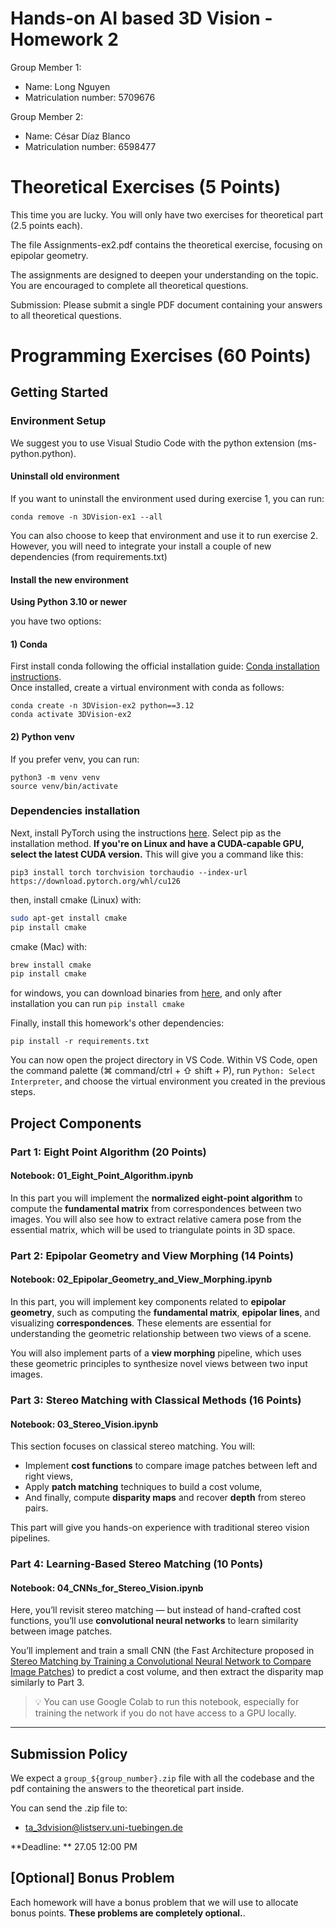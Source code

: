 # Hands-on AI based 3D Vision - Homework 2

Group Member 1:
- Name: Long Nguyen
- Matriculation number: 5709676 

Group Member 2: 
- Name: César Díaz Blanco
- Matriculation number: 6598477 


# Theoretical Exercises (5 Points)
This time you are lucky. You will only have two exercises for theoretical part (2.5 points each).

The file Assignments-ex2.pdf contains the theoretical exercise, focusing on epipolar geometry.

The assignments are designed to deepen your understanding on the topic. You are encouraged to complete all theoretical questions. 

Submission: Please submit a single PDF document containing your answers to all theoretical questions.

# Programming Exercises (60 Points)

## Getting Started

### Environment Setup

We suggest you to use Visual Studio Code with the python extension (ms-python.python).

#### Uninstall old environment
If you want to uninstall the environment used during exercise 1, you can run:
```
conda remove -n 3DVision-ex1 --all
```

You can also choose to keep that environment and use it to run exercise 2. However, you will need to integrate your install a couple of new dependencies (from requirements.txt)


#### Install the new environment

**Using Python 3.10 or newer** 

you have two options:

#### 1) Conda
First install conda following the official installation guide: [Conda installation instructions](https://www.anaconda.com/docs/getting-started/miniconda/install).<br>
Once installed, create a virtual environment with conda as follows:
```
conda create -n 3DVision-ex2 python==3.12
conda activate 3DVision-ex2
```

#### 2) Python venv

If you prefer venv, you can run:
```
python3 -m venv venv
source venv/bin/activate
```

### Dependencies installation

Next, install PyTorch using the instructions [here](https://pytorch.org/get-started/locally/). Select pip as the installation method. **If you're on Linux and have a CUDA-capable GPU, select the latest CUDA version.** This will give you a command like this:

```
pip3 install torch torchvision torchaudio --index-url https://download.pytorch.org/whl/cu126
```

then, install cmake (Linux) with:
```bash
sudo apt-get install cmake
pip install cmake
```
cmake (Mac) with:
```bash
brew install cmake
pip install cmake
```

for windows, you can download binaries from [here](https://cmake.org/download/), and only after installation you can run `pip install cmake`

Finally, install this homework's other dependencies:

```
pip install -r requirements.txt
```

You can now open the project directory in VS Code. Within VS Code, open the command palette (<key>⌘ command</key>/<key>ctrl</key> + <key>⇧ shift</key> + <key>P</key>), run `Python: Select Interpreter`, and choose the virtual environment you created in the previous steps.

## Project Components

### Part 1: Eight Point Algorithm (20 Points)
#### **Notebook**: 01_Eight_Point_Algorithm.ipynb

In this part you will implement the **normalized eight-point algorithm** to compute the **fundamental matrix** from correspondences between two images. You will also see how to extract relative camera pose from the essential matrix, which will be used to triangulate points in 3D space.

### Part 2: Epipolar Geometry and View Morphing (14 Points)

#### **Notebook**: 02_Epipolar_Geometry_and_View_Morphing.ipynb

In this part, you will implement key components related to **epipolar geometry**, such as computing the **fundamental matrix**, **epipolar lines**, and visualizing **correspondences**. These elements are essential for understanding the geometric relationship between two views of a scene.

You will also implement parts of a **view morphing** pipeline, which uses these geometric principles to synthesize novel views between two input images.

### Part 3: Stereo Matching with Classical Methods (16 Points)

#### **Notebook**: 03_Stereo_Vision.ipynb

This section focuses on classical stereo matching. You will:
- Implement **cost functions** to compare image patches between left and right views,
- Apply **patch matching** techniques to build a cost volume,
- And finally, compute **disparity maps** and recover **depth** from stereo pairs.

This part will give you hands-on experience with traditional stereo vision pipelines.

### Part 4: Learning-Based Stereo Matching (10 Ponts)

#### **Notebook**: 04_CNNs_for_Stereo_Vision.ipynb

Here, you’ll revisit stereo matching — but instead of hand-crafted cost functions, you’ll use **convolutional neural networks** to learn similarity between image patches.

You’ll implement and train a small CNN (the Fast Architecture proposed in [Stereo Matching by Training a Convolutional Neural Network to Compare Image Patches](https://arxiv.org/abs/1510.05970)) to predict a cost volume, and then extract the disparity map similarly to Part 3.

> 💡 You can use Google Colab to run this notebook, especially for training the network if you do not have access to a GPU locally.


--------------------------------------

## Submission Policy

We expect a `group_${group_number}.zip` file with all the codebase and the pdf containing the answers to the theoretical part inside.

You can send the .zip file to:
- ta_3dvision@listserv.uni-tuebingen.de

**Deadline: ** 27.05 12:00 PM

## [Optional] Bonus Problem

Each homework will have a bonus problem that we will use to allocate bonus points. **These problems are completely optional.**.